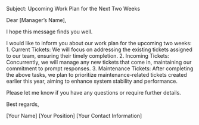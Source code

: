 Subject: Upcoming Work Plan for the Next Two Weeks

Dear [Manager’s Name],

I hope this message finds you well.

I would like to inform you about our work plan for the upcoming two weeks:
	1.	Current Tickets: We will focus on addressing the existing tickets assigned to our team, ensuring their timely completion.
	2.	Incoming Tickets: Concurrently, we will manage any new tickets that come in, maintaining our commitment to prompt responses.
	3.	Maintenance Tickets: After completing the above tasks, we plan to prioritize maintenance-related tickets created earlier this year, aiming to enhance system stability and performance.

Please let me know if you have any questions or require further details.

Best regards,

[Your Name]
[Your Position]
[Your Contact Information]